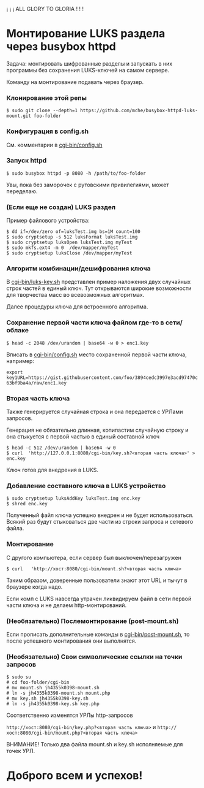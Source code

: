 ¡ ¡ ¡ ALL GLORY TO GLORIA ! ! !

# Монтирование LUKS раздела через busybox httpd

Задача: монтировать шифрованные разделы и запускать в них программы без сохранения LUKS-ключей на самом сервере.

Команду на монтирование подавать через браузер.

### Клонирование этой репы

```
$ sudo git clone --depth=1 https://github.com/mche/busybox-httpd-luks-mount.git foo-folder
```

### Конфигурация в config.sh

См. комментарии в [cgi-bin/config.sh](https://github.com/mche/busybox-httpd-luks-mount/tree/master/cgi-bin/config.sh)


### Запуск httpd

```
$ sudo busybox httpd -p 8080 -h /path/to/foo-folder
```

Увы, пока без заморочек с рутовскими привилегиями, может переделаю.

###  (Если еще не создан) LUKS раздел

Пример файлового устройства:
```
$ dd if=/dev/zero of=luksTest.img bs=1M count=100
$ sudo cryptsetup -s 512 luksFormat luksTest.img
$ sudo cryptsetup luksOpen luksTest.img myTest
$ sudo mkfs.ext4 -m 0  /dev/mapper/myTest
$ sudo cryptsetup luksClose /dev/mapper/myTest
```

### Алгоритм комбинации/дешифрования ключа

В [cgi-bin/luks-key.sh](https://github.com/mche/busybox-httpd-luks-mount/tree/master/cgi-bin/luks-key.sh) представлен пример наложения двух случайных строк частей в единый ключ.
Тут открываются широкие возможности для творчества масс во всевозможных алгоритмах.

Далее процедуры ключа для встроенного алгоритма.

### Сохранение первой части ключа файлом где-то в сети/облаке

```
$ head -c 2048 /dev/urandom | base64 -w 0 > enc1.key
```

Вписать в [cgi-bin/config.sh](https://github.com/mche/busybox-httpd-luks-mount/tree/master/cgi-bin/config.sh) место сохраненной первой части ключа, например:

`export key1URL=https://gist.githubusercontent.com/foo/3894cedc3997e3acd97470c63bf9ba4a/raw/enc1.key`

### Вторая часть ключа

Также генерируется случайная строка и она передается с УРЛами запросов.

Генерация не обязательно длинная, копипастим случайную строку и она стыкуется с первой частью в единый составной ключ
```
$ head -c 512 /dev/urandom | base64 -w 0
$ curl  'http://127.0.0.1:8080/cgi-bin/key.sh?<вторая часть ключа>' > enc.key
```

Ключ готов для внедрения в LUKS.


### Добавление составного ключа в LUKS устройство

```
$ sudo cryptsetup luksAddKey luksTest.img enc.key
$ shred enc.key
```
Полученный файл ключа успешно внедрен и не будет использоваться. Всякий раз будут стыковаться две части из строки запроса и сетевого файла.


### Монтирование

С другого компьютера, если сервер был выключен/перезагружен

```
$ curl   'http://хост:8080/cgi-bin/mount.sh?<вторая часть ключа>
```

Таким образом, доверенные пользователи знают этот URL и тычут в браузере когда надо.

Если комп с LUKS навсегда  утрачен ликвидируем файл в сети первой  части ключа и не делаем http-монтирований.

### (Необязательно) Послемонтирование (post-mount.sh)

Если прописать дополнительные команды в [cgi-bin/post-mount.sh](https://github.com/mche/busybox-httpd-luks-mount/tree/master/cgi-bin/post-mount.sh), то после успешного монтирования они выполнятся.

### (Необязательно) Свои символические ссылки на точки запросов


```
$ sudo su
# cd foo-folder/cgi-bin
# mv mount.sh jh4355k0398-mount.sh
# ln -s jh4355k0398-mount.sh mount.php
# mv key.sh jh4355k0398-key.sh
# ln -s jh4355k0398-key.sh key.php
```

Соответственно изменятся УРЛы http-запросов

`http://хост:8080/cgi-bin/key.php?<вторая часть ключа>` и `http://хост:8080/cgi-bin/mount.php?<вторая часть ключа>`

ВНИМАНИЕ! Только два файла mount.sh и key.sh исполняемые для точек УРЛ.

# Доброго всем и успехов!